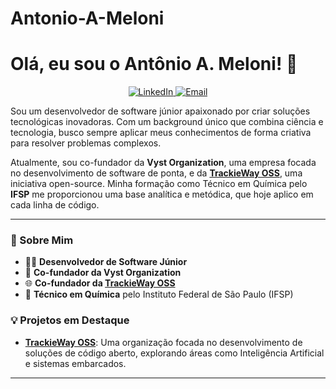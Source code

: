 # Antonio-A-Meloni
# Olá, eu sou o Antônio A. Meloni! 👋

<p align="center">
  <a href="https://www.linkedin.com/in/antonioomeloni/">
    <img src="https://img.shields.io/badge/LinkedIn-0077B5?style=for-the-badge&logo=linkedin&logoColor=white" alt="LinkedIn">
  </a>
  <a href="mailto:antonio.meloni@vytruve.org">
    <img src="https://img.shields.io/badge/-Email-000?style=for-the-badge&logo=microsoft-outlook&logoColor=007BFF" alt="Email">
  </a>
</p>

Sou um desenvolvedor de software júnior apaixonado por criar soluções tecnológicas inovadoras. Com um background único que combina ciência e tecnologia, busco sempre aplicar meus conhecimentos de forma criativa para resolver problemas complexos.

Atualmente, sou co-fundador da **Vyst Organization**, uma empresa focada no desenvolvimento de software de ponta, e da **[TrackieWay OSS](https://github.com/TrackieWay-OSS)**, uma iniciativa open-source. Minha formação como Técnico em Química pelo **IFSP** me proporcionou uma base analítica e metódica, que hoje aplico em cada linha de código.

---

### 🚀 Sobre Mim

- 👨‍💻 **Desenvolvedor de Software Júnior**
- 🏢 **Co-fundador da Vyst Organization**
- 🌐 **Co-fundador da [TrackieWay OSS](https://github.com/TrackieWay-OSS)**
- 🔬 **Técnico em Química** pelo Instituto Federal de São Paulo (IFSP)

### 💡 Projetos em Destaque

- **[TrackieWay OSS](https://github.com/TrackieWay-OSS)**: Uma organização focada no desenvolvimento de soluções de código aberto, explorando áreas como Inteligência Artificial e sistemas embarcados.

---
<br>